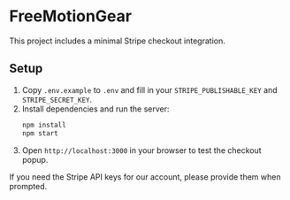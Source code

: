# FreeMotionGear

This project includes a minimal Stripe checkout integration.

## Setup

1. Copy `.env.example` to `.env` and fill in your `STRIPE_PUBLISHABLE_KEY` and `STRIPE_SECRET_KEY`.
2. Install dependencies and run the server:
   ```bash
   npm install
   npm start
   ```
3. Open `http://localhost:3000` in your browser to test the checkout popup.

If you need the Stripe API keys for our account, please provide them when prompted.

